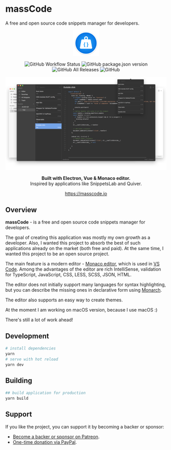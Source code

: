 # massCode

A free and open source code snippets manager for developers.

<p align="center">
  <img src="./logo.png" width="80">
</p>
<p align="center">
  <img alt="GitHub Workflow Status" src="https://img.shields.io/github/workflow/status/antonreshetov/massCode/CI">
  <img alt="GitHub package.json version" src="https://img.shields.io/github/package-json/v/antonreshetov/massCode">
  <img alt="GitHub All Releases" src="https://img.shields.io/github/downloads/antonreshetov/massCode/total">
  <img alt="GitHub" src="https://img.shields.io/github/license/antonreshetov/massCode">
</p>
<p align="center">
  <img src="./preview.png">
</p>
<p align="center">
  <strong>Built with Electron, Vue & Monaco editor.</strong>
  <br>
  Inspired by applications like SnippetsLab and Quiver.
</p>
<p align="center">
  <a href="https://masscode.io">https://masscode.io</a>
</p>

## Overview

**massCode** - is a free and open source code snippets manager for developers.

The goal of creating this application was mostly my own growth as a developer. Also, I wanted this project to absorb the best of such applications already on the market (both free and paid). At the same time, I wanted this project to be an open source project.

The main feature is a modern editor - [Monaco editor](https://microsoft.github.io/monaco-editor/), which is used in [VS Code](https://code.visualstudio.com/). Among the advantages of the editor are rich IntelliSense, validation for TypeScript, JavaScript, CSS, LESS, SCSS, JSON, HTML.

The editor does not initially support many languages for syntax highlighting, but you can describe the missing ones in declarative form using [Monarch](https://microsoft.github.io/monaco-editor/monarch.html).

The editor also supports an easy way to create themes.

At the moment I am working on macOS version, because I use macOS :)

There's still a lot of work ahead!

## Development

```bash
# install dependencies
yarn
# serve with hot reload
yarn dev
```

## Building

```bash
## build application for production
yarn build
```

## Support

If you like the project, you can support it by becoming a backer or sponsor:

- <a href="https://www.patreon.com/antonreshetov" target="_blank">Become a backer or sponsor on Patreon</a>.
- <a href="https://paypal.me/antonreshetov" target="_blank">One-time donation via PayPal</a>.


